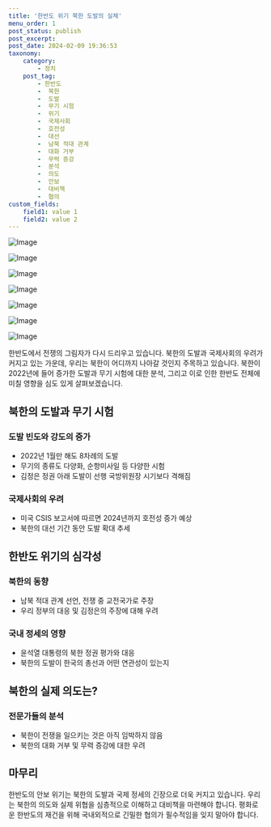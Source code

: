 ```yaml
---
title: '한반도 위기 북한 도발의 실체'
menu_order: 1
post_status: publish
post_excerpt: 
post_date: 2024-02-09 19:36:53
taxonomy:
    category:
        - 정치
    post_tag:
        - 한반도
        -  북한
        -  도발
        -  무기 시험
        -  위기
        -  국제사회
        -  호전성
        -  대선
        -  남북 적대 관계
        -  대화 거부
        -  무력 증강
        -  분석
        -  의도
        -  안보
        -  대비책
        -  협의
custom_fields:
    field1: value 1
    field2: value 2
---
```


![Image](https://imgnews.pstatic.net/image/469/2024/02/09/0000784757_001_20240209130101498.jpg?type=w647)

![Image](https://imgnews.pstatic.net/image/469/2024/02/09/0000784757_002_20240209130101538.jpg?type=w647)

![Image](https://imgnews.pstatic.net/image/469/2024/02/09/0000784757_003_20240209130101566.jpg?type=w647)

![Image](https://imgnews.pstatic.net/image/469/2024/02/09/0000784757_004_20240209130101596.jpg?type=w647)

![Image](https://imgnews.pstatic.net/image/469/2024/02/09/0000784757_005_20240209130101623.jpg?type=w647)

![Image](https://imgnews.pstatic.net/image/469/2024/02/09/0000784757_006_20240209130101649.jpg?type=w647)

![Image](https://imgnews.pstatic.net/image/469/2024/02/09/0000784757_007_20240209130101676.jpg?type=w647)

한반도에서 전쟁의 그림자가 다시 드리우고 있습니다. 북한의 도발과 국제사회의 우려가 커지고 있는 가운데, 우리는 북한이 어디까지 나아갈 것인지 주목하고 있습니다. 북한이 2022년에 들어 증가한 도발과 무기 시험에 대한 분석, 그리고 이로 인한 한반도 전체에 미칠 영향을 심도 있게 살펴보겠습니다.
## 북한의 도발과 무기 시험
### 도발 빈도와 강도의 증가
- 2022년 1월만 해도 8차례의 도발
- 무기의 종류도 다양화, 순항미사일 등 다양한 시험
- 김정은 정권 아래 도발이 선행 국방위원장 시기보다 격해짐
### 국제사회의 우려
- 미국 CSIS 보고서에 따르면 2024년까지 호전성 증가 예상
- 북한의 대선 기간 동안 도발 확대 추세
## 한반도 위기의 심각성
### 북한의 동향
- 남북 적대 관계 선언, 전쟁 중 교전국가로 주장
- 우리 정부의 대응 및 김정은의 주장에 대해 우려
### 국내 정세의 영향
- 윤석열 대통령의 북한 정권 평가와 대응
- 북한의 도발이 한국의 총선과 어떤 연관성이 있는지
## 북한의 실제 의도는?
### 전문가들의 분석
- 북한이 전쟁을 일으키는 것은 아직 임박하지 않음
- 북한의 대화 거부 및 무력 증강에 대한 우려
## 마무리
한반도의 안보 위기는 북한의 도발과 국제 정세의 긴장으로 더욱 커지고 있습니다. 우리는 북한의 의도와 실제 위협을 심층적으로 이해하고 대비책을 마련해야 합니다. 평화로운 한반도의 재건을 위해 국내외적으로 긴밀한 협의가 필수적임을 잊지 말아야 합니다.
